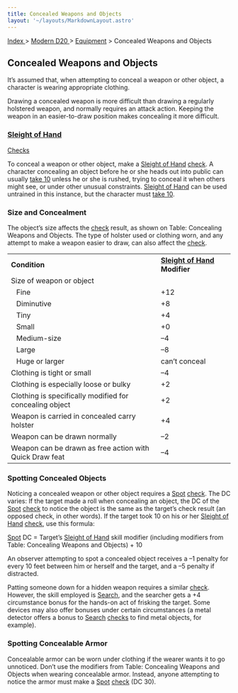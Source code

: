 ```yaml
---
title: Concealed Weapons and Objects
layout: '~/layouts/MarkdownLayout.astro'
---
```


[ Index ](/) > [ Modern D20 ](/modern.d20.srd) > [Equipment](/modern.d20.srd/equipment) > Concealed Weapons and Objects

## Concealed Weapons and Objects

It’s assumed that, when attempting to conceal a weapon or other object, a
character is wearing appropriate clothing.

Drawing a concealed weapon is more difficult than drawing a regularly
holstered weapon, and normally requires an attack action. Keeping the weapon
in an easier-to-draw position makes concealing it more difficult.

### [Sleight of Hand](/modern.d20.srd/skills/sleight.of.hand)
[Checks](/modern.d20.srd/skills/skill.basics)

To conceal a weapon or other object, make a [Sleight of Hand](/modern.d20.srd/skills/sleight.of.hand)
[check](/modern.d20.srd/skills/skill.basics). A character concealing
an object before he or she heads out into public can usually [take 10](/modern.d20.srd/skills/skill.basics) unless he or she is
rushed, trying to conceal it when others might see, or under other unusual
constraints. [Sleight of Hand](/modern.d20.srd/skills/sleight.of.hand) can be
used untrained in this instance, but the character must [take 10](/modern.d20.srd/skills/skill.basics).

### Size and Concealment

The object’s size affects the
[check](/modern.d20.srd/skills/skill.basics) result, as shown on
Table: Concealing Weapons and Objects. The type of holster used or clothing
worn, and any attempt to make a weapon easier to draw, can also affect the
[check](/modern.d20.srd/skills/skill.basics).


<table style="text-align: left"> <tr> <th>Condition</th> <th><a href="/modern.d20.srd/skills/sleight.of.hand">Sleight of Hand</a> Modifier</th> </tr> <tr><td colspan="2">Size of weapon or object</td></tr> <tr> <td style="padding-left: 20px;">Fine</td> <td>+12</td> </tr> <tr class="shaded"> <td style="padding-left: 20px;">Diminutive</td> <td> +8 </td> </tr> <tr> <td style="padding-left: 20px;">Tiny</td> <td> +4 </td> </tr> <tr class="shaded"> <td style="padding-left: 20px;">Small</td> <td> +0 </td> </tr> <tr> <td style="padding-left: 20px;">Medium-size</td> <td> –4 </td> </tr> <tr class="shaded"> <td style="padding-left: 20px;">Large</td> <td> –8 </td> </tr> <tr> <td style="padding-left: 20px;">Huge or larger</td> <td> can’t conceal </td> </tr> <tr class="shaded"> <td>Clothing is tight or small</td> <td> –4 </td> </tr> <tr> <td>Clothing is especially loose or bulky</td> <td> +2 </td> </tr> <tr class="shaded"> <td>Clothing is specifically modified for concealing object</td> <td> +2 </td> </tr> <tr> <td>Weapon is carried in concealed carry holster</td> <td> +4 </td> </tr> <tr class="shaded"> <td>Weapon can be drawn normally</td> <td> –2 </td> </tr> <tr> <td>Weapon can be drawn as free action with Quick Draw feat</td> <td> –4</td></tr> </table>


### Spotting Concealed Objects

Noticing a concealed weapon or other object requires a
[Spot](/modern.d20.srd/skills/spot)
[check](/modern.d20.srd/skills/skill.basics). The DC varies: If the
target made a roll when concealing an object, the DC of the
[Spot](/modern.d20.srd/skills/spot)
[check](/modern.d20.srd/skills/skill.basics) to notice the object is
the same as the target’s check result (an opposed check, in other words). If
the target took 10 on his or her [Sleight of Hand](/modern.d20.srd/skills/sleight.of.hand)
[check](/modern.d20.srd/skills/skill.basics), use this formula:

[Spot](/modern.d20.srd/skills/spot) DC = Target’s [Sleight of Hand](/modern.d20.srd/skills/sleight.of.hand) skill modifier (including
modifiers from Table: Concealing Weapons and Objects) + 10

An observer attempting to spot a concealed object receives a –1 penalty for
every 10 feet between him or herself and the target, and a –5 penalty if
distracted.

Patting someone down for a hidden weapon requires a similar
[check](/modern.d20.srd/skills/skill.basics). However, the skill
employed is [Search](/modern.d20.srd/skills/search), and the searcher gets a
+4 circumstance bonus for the hands-on act of frisking the target. Some
devices may also offer bonuses under certain circumstances (a metal detector
offers a bonus to [Search](/modern.d20.srd/skills/search)
[checks](/modern.d20.srd/skills/skill.basics) to find metal objects,
for example).

### Spotting Concealable Armor

Concealable armor can be worn under clothing if the wearer wants it to go
unnoticed. Don’t use the modifiers from Table: Concealing Weapons and Objects
when wearing concealable armor. Instead, anyone attempting to notice the armor
must make a [Spot](/modern.d20.srd/skills/spot)
[check](/modern.d20.srd/skills/skill.basics) (DC 30).

